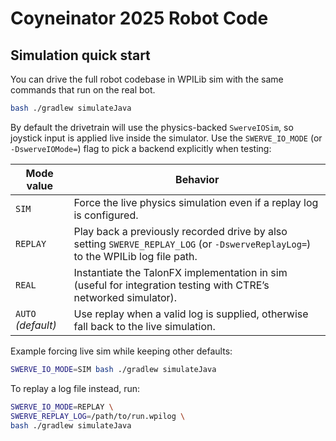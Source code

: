# Coyneinator 2025 Robot Code

## Simulation quick start

You can drive the full robot codebase in WPILib sim with the same commands that run on the real bot.

```bash
bash ./gradlew simulateJava
```

By default the drivetrain will use the physics-backed `SwerveIOSim`, so joystick input is applied live inside the simulator. Use the `SWERVE_IO_MODE` (or `-DswerveIOMode=`) flag to pick a backend explicitly when testing:

| Mode value | Behavior |
| --- | --- |
| `SIM` | Force the live physics simulation even if a replay log is configured. |
| `REPLAY` | Play back a previously recorded drive by also setting `SWERVE_REPLAY_LOG` (or `-DswerveReplayLog=`) to the WPILib log file path. |
| `REAL` | Instantiate the TalonFX implementation in sim (useful for integration testing with CTRE’s networked simulator). |
| `AUTO` *(default)* | Use replay when a valid log is supplied, otherwise fall back to the live simulation. |

Example forcing live sim while keeping other defaults:

```bash
SWERVE_IO_MODE=SIM bash ./gradlew simulateJava
```

To replay a log file instead, run:

```bash
SWERVE_IO_MODE=REPLAY \
SWERVE_REPLAY_LOG=/path/to/run.wpilog \
bash ./gradlew simulateJava
```
